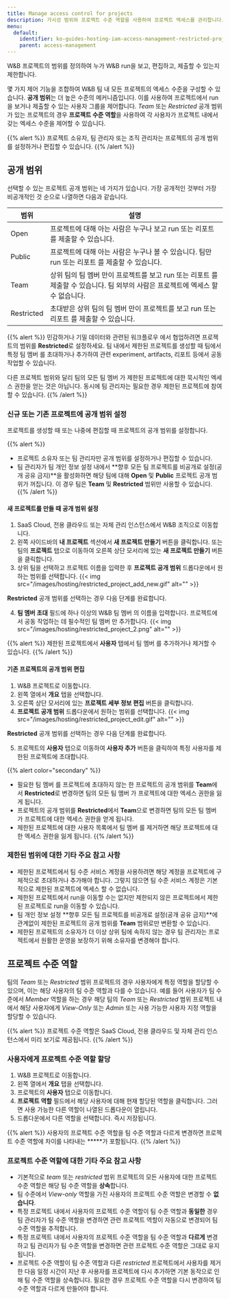 ```yaml
---
title: Manage access control for projects
description: 가시성 범위와 프로젝트 수준 역할을 사용하여 프로젝트 엑세스를 관리합니다.
menu:
  default:
    identifier: ko-guides-hosting-iam-access-management-restricted-projects
    parent: access-management
---
```


W&B 프로젝트의 범위를 정의하여 누가 W&B run을 보고, 편집하고, 제출할 수 있는지 제한합니다.

몇 가지 제어 기능을 조합하여 W&B 팀 내 모든 프로젝트의 엑세스 수준을 구성할 수 있습니다. **공개 범위**는 더 높은 수준의 메커니즘입니다. 이를 사용하여 프로젝트에서 run을 보거나 제출할 수 있는 사용자 그룹을 제어합니다. _Team_ 또는 _Restricted_ 공개 범위가 있는 프로젝트의 경우 **프로젝트 수준 역할**을 사용하여 각 사용자가 프로젝트 내에서 갖는 엑세스 수준을 제어할 수 있습니다.

{{% alert %}}
프로젝트 소유자, 팀 관리자 또는 조직 관리자는 프로젝트의 공개 범위를 설정하거나 편집할 수 있습니다.
{{% /alert %}}

## 공개 범위

선택할 수 있는 프로젝트 공개 범위는 네 가지가 있습니다. 가장 공개적인 것부터 가장 비공개적인 것 순으로 나열하면 다음과 같습니다.

| 범위 | 설명 |
| ----- | ----- |
| Open | 프로젝트에 대해 아는 사람은 누구나 보고 run 또는 리포트 를 제출할 수 있습니다. |
| Public | 프로젝트에 대해 아는 사람은 누구나 볼 수 있습니다. 팀만 run 또는 리포트 를 제출할 수 있습니다. |
| Team | 상위 팀의 팀 멤버 만이 프로젝트를 보고 run 또는 리포트 를 제출할 수 있습니다. 팀 외부의 사람은 프로젝트에 엑세스 할 수 없습니다. |
| Restricted | 초대받은 상위 팀의 팀 멤버 만이 프로젝트를 보고 run 또는 리포트 를 제출할 수 있습니다. |

{{% alert %}}
민감하거나 기밀 데이터와 관련된 워크플로우 에서 협업하려면 프로젝트의 범위를 **Restricted**로 설정하세요. 팀 내에서 제한된 프로젝트를 생성할 때 팀에서 특정 팀 멤버 를 초대하거나 추가하여 관련 experiment, artifacts, 리포트 등에서 공동 작업할 수 있습니다.

다른 프로젝트 범위와 달리 팀의 모든 팀 멤버 가 제한된 프로젝트에 대한 묵시적인 엑세스 권한을 얻는 것은 아닙니다. 동시에 팀 관리자는 필요한 경우 제한된 프로젝트에 참여할 수 있습니다.
{{% /alert %}}

### 신규 또는 기존 프로젝트에 공개 범위 설정

프로젝트를 생성할 때 또는 나중에 편집할 때 프로젝트의 공개 범위를 설정합니다.

{{% alert %}}
* 프로젝트 소유자 또는 팀 관리자만 공개 범위를 설정하거나 편집할 수 있습니다.
* 팀 관리자가 팀 개인 정보 설정 내에서 **향후 모든 팀 프로젝트를 비공개로 설정(공개 공유 금지)**을 활성화하면 해당 팀에 대해 **Open** 및 **Public** 프로젝트 공개 범위가 꺼집니다. 이 경우 팀은 **Team** 및 **Restricted** 범위만 사용할 수 있습니다.
{{% /alert %}}

#### 새 프로젝트를 만들 때 공개 범위 설정

1. SaaS Cloud, 전용 클라우드 또는 자체 관리 인스턴스에서 W&B 조직으로 이동합니다.
2. 왼쪽 사이드바의 **내 프로젝트** 섹션에서 **새 프로젝트 만들기** 버튼을 클릭합니다. 또는 팀의 **프로젝트** 탭으로 이동하여 오른쪽 상단 모서리에 있는 **새 프로젝트 만들기** 버튼을 클릭합니다.
3. 상위 팀을 선택하고 프로젝트 이름을 입력한 후 **프로젝트 공개 범위** 드롭다운에서 원하는 범위를 선택합니다.
{{< img src="/images/hosting/restricted_project_add_new.gif" alt="" >}}

**Restricted** 공개 범위를 선택하는 경우 다음 단계를 완료합니다.

4. **팀 멤버 초대** 필드에 하나 이상의 W&B 팀 멤버 의 이름을 입력합니다. 프로젝트에서 공동 작업하는 데 필수적인 팀 멤버 만 추가합니다.
{{< img src="/images/hosting/restricted_project_2.png" alt="" >}}

{{% alert %}}
제한된 프로젝트에서 **사용자** 탭에서 팀 멤버 를 추가하거나 제거할 수 있습니다.
{{% /alert %}}

#### 기존 프로젝트의 공개 범위 편집

1. W&B 프로젝트로 이동합니다.
2. 왼쪽 열에서 **개요** 탭을 선택합니다.
3. 오른쪽 상단 모서리에 있는 **프로젝트 세부 정보 편집** 버튼을 클릭합니다.
4. **프로젝트 공개 범위** 드롭다운에서 원하는 범위를 선택합니다.
{{< img src="/images/hosting/restricted_project_edit.gif" alt="" >}}

**Restricted** 공개 범위를 선택하는 경우 다음 단계를 완료합니다.

5. 프로젝트의 **사용자** 탭으로 이동하여 **사용자 추가** 버튼을 클릭하여 특정 사용자를 제한된 프로젝트에 초대합니다.

{{% alert color="secondary" %}}
* 필요한 팀 멤버 를 프로젝트에 초대하지 않는 한 프로젝트의 공개 범위를 **Team**에서 **Restricted**로 변경하면 팀의 모든 팀 멤버 가 프로젝트에 대한 엑세스 권한을 잃게 됩니다.
* 프로젝트의 공개 범위를 **Restricted**에서 **Team**으로 변경하면 팀의 모든 팀 멤버 가 프로젝트에 대한 엑세스 권한을 얻게 됩니다.
* 제한된 프로젝트에 대한 사용자 목록에서 팀 멤버 를 제거하면 해당 프로젝트에 대한 엑세스 권한을 잃게 됩니다.
{{% /alert %}}

### 제한된 범위에 대한 기타 주요 참고 사항

* 제한된 프로젝트에서 팀 수준 서비스 계정을 사용하려면 해당 계정을 프로젝트에 구체적으로 초대하거나 추가해야 합니다. 그렇지 않으면 팀 수준 서비스 계정은 기본적으로 제한된 프로젝트에 엑세스 할 수 없습니다.
* 제한된 프로젝트에서 run을 이동할 수는 없지만 제한되지 않은 프로젝트에서 제한된 프로젝트로 run을 이동할 수 있습니다.
* 팀 개인 정보 설정 **향후 모든 팀 프로젝트를 비공개로 설정(공개 공유 금지)**에 관계없이 제한된 프로젝트의 공개 범위를 **Team** 범위로만 변환할 수 있습니다.
* 제한된 프로젝트의 소유자가 더 이상 상위 팀에 속하지 않는 경우 팀 관리자는 프로젝트에서 원활한 운영을 보장하기 위해 소유자를 변경해야 합니다.

## 프로젝트 수준 역할

팀의 _Team_ 또는 _Restricted_ 범위 프로젝트의 경우 사용자에게 특정 역할을 할당할 수 있으며, 이는 해당 사용자의 팀 수준 역할과 다를 수 있습니다. 예를 들어 사용자가 팀 수준에서 _Member_ 역할을 하는 경우 해당 팀의 _Team_ 또는 _Restricted_ 범위 프로젝트 내에서 해당 사용자에게 _View-Only_ 또는 _Admin_ 또는 사용 가능한 사용자 지정 역할을 할당할 수 있습니다.

{{% alert %}}
프로젝트 수준 역할은 SaaS Cloud, 전용 클라우드 및 자체 관리 인스턴스에서 미리 보기로 제공됩니다.
{{% /alert %}}

### 사용자에게 프로젝트 수준 역할 할당

1. W&B 프로젝트로 이동합니다.
2. 왼쪽 열에서 **개요** 탭을 선택합니다.
3. 프로젝트의 **사용자** 탭으로 이동합니다.
4. **프로젝트 역할** 필드에서 해당 사용자에 대해 현재 할당된 역할을 클릭합니다. 그러면 사용 가능한 다른 역할이 나열된 드롭다운이 열립니다.
5. 드롭다운에서 다른 역할을 선택합니다. 즉시 저장됩니다.

{{% alert %}}
사용자의 프로젝트 수준 역할을 팀 수준 역할과 다르게 변경하면 프로젝트 수준 역할에 차이를 나타내는 **\***가 포함됩니다.
{{% /alert %}}

### 프로젝트 수준 역할에 대한 기타 주요 참고 사항

* 기본적으로 _team_ 또는 _restricted_ 범위 프로젝트의 모든 사용자에 대한 프로젝트 수준 역할은 해당 팀 수준 역할을 **상속**합니다.
* 팀 수준에서 _View-only_ 역할을 가진 사용자의 프로젝트 수준 역할은 변경할 수 **없습니다**.
* 특정 프로젝트 내에서 사용자의 프로젝트 수준 역할이 팀 수준 역할과 **동일한** 경우 팀 관리자가 팀 수준 역할을 변경하면 관련 프로젝트 역할이 자동으로 변경되어 팀 수준 역할을 추적합니다.
* 특정 프로젝트 내에서 사용자의 프로젝트 수준 역할을 팀 수준 역할과 **다르게** 변경하고 팀 관리자가 팀 수준 역할을 변경하면 관련 프로젝트 수준 역할은 그대로 유지됩니다.
* 프로젝트 수준 역할이 팀 수준 역할과 다른 _restricted_ 프로젝트에서 사용자를 제거한 다음 일정 시간이 지난 후 사용자를 프로젝트에 다시 추가하면 기본 동작으로 인해 팀 수준 역할을 상속합니다. 필요한 경우 프로젝트 수준 역할을 다시 변경하여 팀 수준 역할과 다르게 만들어야 합니다.
